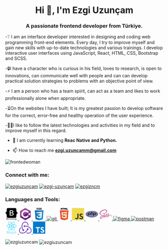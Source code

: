 <h1 align="center">Hi 👋, I'm Ezgi Uzunçam</h1>
<h3 align="center">A passionate frontend developer from Türkiye.</h3>

-❔ I am an interface developer interested in designing and coding web programming front-end elements. Every day, I try to improve myself and gain new skills with up-to-date technologies and various trainings. I develop interactive user interfaces using JavaScript, React, HTML, CSS, Bootstrap and SCSS.

-🔒I have a character who is curious in his field, loves to research, is open to innovations, can communicate well with people and can can develop practical solution strategies to problems with an objective point of view.

-⚡ I am a person who has a team spirit, can act as a team and likes to work professionally alone when appropriate.

-⏳On the websites I have built; It is my greatest passion to develop software for the correct, error-free and healthy operation of the user experience.

-👨‍💻I like to follow the latest technologies and activities in my field and to improve myself in this regard.

- 🌱 I am currently learning **Reac Native and Python.**

- 📫 How to reach me **ezgi.uzuncamm@gmail.com**

![frontedwoman](https://user-images.githubusercontent.com/83161538/224508978-2537eab3-f7ab-4704-8ee0-734525ee9d43.gif)


<h3 align="left">Connect with me:</h3>
<p align="left">
<a href="https://twitter.com/ezgiuzuncam" target="blank"><img align="center" src="https://raw.githubusercontent.com/rahuldkjain/github-profile-readme-generator/master/src/images/icons/Social/twitter.svg" alt="ezgiuzuncam" height="30" width="40" /></a>
<a href="https://linkedin.com/in/ezgi-uzunçam" target="blank"><img align="center" src="https://raw.githubusercontent.com/rahuldkjain/github-profile-readme-generator/master/src/images/icons/Social/linked-in-alt.svg" alt="ezgi-uzunçam" height="30" width="40" /></a>
<a href="https://instagram.com/ezgizncm" target="blank"><img align="center" src="https://raw.githubusercontent.com/rahuldkjain/github-profile-readme-generator/master/src/images/icons/Social/instagram.svg" alt="ezgizncm" height="30" width="40" /></a>
</p>

<h3 align="left">Languages and Tools:</h3>
<p align="left"> <a href="https://getbootstrap.com" target="_blank" rel="noreferrer"> <img src="https://raw.githubusercontent.com/devicons/devicon/master/icons/bootstrap/bootstrap-plain-wordmark.svg" alt="bootstrap" width="40" height="40"/> </a> <a href="https://www.w3schools.com/cs/" target="_blank" rel="noreferrer"> <img src="https://raw.githubusercontent.com/devicons/devicon/master/icons/csharp/csharp-original.svg" alt="csharp" width="40" height="40"/> </a> <a href="https://www.w3schools.com/css/" target="_blank" rel="noreferrer"> <img src="https://raw.githubusercontent.com/devicons/devicon/master/icons/css3/css3-original-wordmark.svg" alt="css3" width="40" height="40"/> </a> <a href="https://git-scm.com/" target="_blank" rel="noreferrer"> <img src="https://www.vectorlogo.zone/logos/git-scm/git-scm-icon.svg" alt="git" width="40" height="40"/> </a> <a href="https://www.w3.org/html/" target="_blank" rel="noreferrer"> <img src="https://raw.githubusercontent.com/devicons/devicon/master/icons/html5/html5-original-wordmark.svg" alt="html5" width="40" height="40"/> </a> <a href="https://developer.mozilla.org/en-US/docs/Web/JavaScript" target="_blank" rel="noreferrer"> <img src="https://raw.githubusercontent.com/devicons/devicon/master/icons/javascript/javascript-original.svg" alt="javascript" width="40" height="40"/> </a> <a href="https://www.php.net" target="_blank" rel="noreferrer"> <img src="https://raw.githubusercontent.com/devicons/devicon/master/icons/php/php-original.svg" alt="php" width="40" height="40"/> </a> <a href="https://sass-lang.com" target="_blank" rel="noreferrer"> <img src="https://raw.githubusercontent.com/devicons/devicon/master/icons/sass/sass-original.svg" alt="sass" width="40" height="40"/> </a> <a href="https://www.figma.com/" target="_blank" rel="noreferrer"> <img src="https://www.vectorlogo.zone/logos/figma/figma-icon.svg" alt="figma" width="40" height="40"/> </a> <a href="https://git-scm.com/" target="_blank" rel="noreferrer"> <a href="https://postman.com" target="_blank" rel="noreferrer"> <img src="https://www.vectorlogo.zone/logos/getpostman/getpostman-icon.svg" alt="postman" width="40" height="40"/> </a> <a href="https://reactjs.org/" target="_blank" rel="noreferrer"> <img src="https://raw.githubusercontent.com/devicons/devicon/master/icons/react/react-original-wordmark.svg" alt="react" width="40" height="40"/> </a> <a href="https://redux.js.org" target="_blank" rel="noreferrer"> <img src="https://raw.githubusercontent.com/devicons/devicon/master/icons/redux/redux-original.svg" alt="redux" width="40" height="40"/> </a> <a href="https://www.typescriptlang.org/" target="_blank" rel="noreferrer"> <img src="https://raw.githubusercontent.com/devicons/devicon/master/icons/typescript/typescript-original.svg" alt="typescript" width="40" height="40"/> </a> </p>

<p><img align="left" src="https://github-readme-stats-sigma-five.vercel.app/api/top-langs?username=ezgiuzuncam&show_icons=true&locale=en&layout=compact" alt="ezgiuzuncam" /></p>

<p>&nbsp;<img align="center" src="https://github-readme-stats-sigma-five.vercel.app/api?username=ezgiuzuncam&show_icons=true&locale=en" alt="ezgiuzuncam" /></p>

